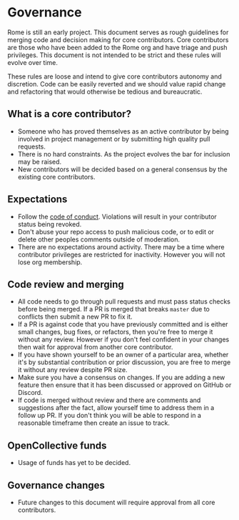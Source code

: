 # Governance

Rome is still an early project. This document serves as rough guidelines for merging code and decision making for core contributors. Core contributors are those who have been added to the Rome org and have triage and push privileges. This document is not intended to be strict and these rules will evolve over time.

These rules are loose and intend to give core contributors autonomy and discretion. Code can be easily reverted and we should value rapid change and refactoring that would otherwise be tedious and bureaucratic.

## What is a core contributor?

- Someone who has proved themselves as an active contributor by being involved in project management or by submitting high quality pull requests.
- There is no hard constraints. As the project evolves the bar for inclusion may be raised.
- New contributors will be decided based on a general consensus by the existing core contributors.

## Expectations

- Follow the [code of conduct](https://github.com/romejs/rome/blob/master/.github/CODE_OF_CONDUCT.md). Violations will result in your contributor status being revoked.
- Don't abuse your repo access to push malicious code, or to edit or delete other peoples comments outside of moderation.
- There are no expectations around activity. There may be a time where contributor privileges are restricted for inactivity. However you will not lose org membership.

## Code review and merging

- All code needs to go through pull requests and must pass status checks before being merged. If a PR is merged that breaks `master` due to conflicts then submit a new PR to fix it.
- If a PR is against code that you have previously committed and is either small changes, bug fixes, or refactors, then you're free to merge it without any review. However if you don't feel confident in your changes then wait for approval from another core contributor.
- If you have shown yourself to be an owner of a particular area, whether it's by substantial contribution or prior discussion, you are free to merge it without any review despite PR size.
- Make sure you have a consensus on changes. If you are adding a new feature then ensure that it has been discussed or approved on GitHub or Discord.
- If code is merged without review and there are comments and suggestions after the fact, allow yourself time to address them in a follow up PR. If you don't think you will be able to respond in a reasonable timeframe then create an issue to track.

## OpenCollective funds

- Usage of funds has yet to be decided.

## Governance changes

- Future changes to this document will require approval from all core contributors.
